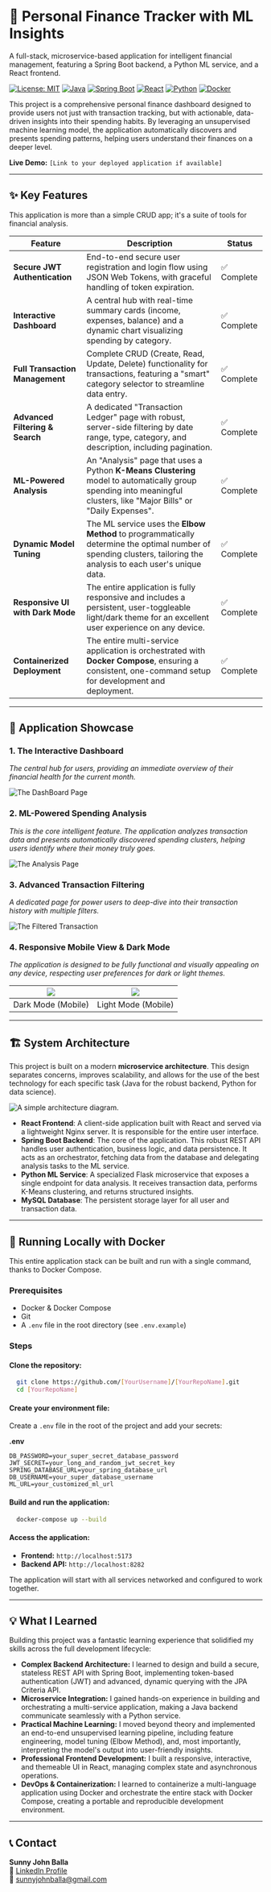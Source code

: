 # 🏦 Personal Finance Tracker with ML Insights

A full-stack, microservice-based application for intelligent financial management, featuring a Spring Boot backend, a Python ML service, and a React frontend.

[![License: MIT](https://img.shields.io/badge/License-MIT-blue.svg)](https://opensource.org/licenses/MIT) [![Java](https://img.shields.io/badge/Java-17-orange.svg)](https://www.java.com) [![Spring Boot](https://img.shields.io/badge/Spring%20Boot-3.x-brightgreen.svg)](https://spring.io/projects/spring-boot) [![React](https://img.shields.io/badge/React-18-61DAFB.svg?logo=react)](https://reactjs.org) [![Python](https://img.shields.io/badge/Python-3.9-3776AB.svg?logo=python)](https://www.python.org) [![Docker](https://img.shields.io/badge/Docker-Compose-2496ED.svg?logo=docker)](https://www.docker.com)

This project is a comprehensive personal finance dashboard designed to provide users not just with transaction tracking, but with actionable, data-driven insights into their spending habits. By leveraging an unsupervised machine learning model, the application automatically discovers and presents spending patterns, helping users understand their finances on a deeper level.

**Live Demo:** `[Link to your deployed application if available]`

---

## ✨ Key Features

This application is more than a simple CRUD app; it's a suite of tools for financial analysis.

| Feature                      | Description                                                                                                                                                       | Status      |
| ---------------------------- | ----------------------------------------------------------------------------------------------------------------------------------------------------------------- | ----------- |
| **Secure JWT Authentication**    | End-to-end secure user registration and login flow using JSON Web Tokens, with graceful handling of token expiration.                                             | ✅ Complete |
| **Interactive Dashboard**      | A central hub with real-time summary cards (income, expenses, balance) and a dynamic chart visualizing spending by category.                                      | ✅ Complete |
| **Full Transaction Management** | Complete CRUD (Create, Read, Update, Delete) functionality for transactions, featuring a "smart" category selector to streamline data entry.                      | ✅ Complete |
| **Advanced Filtering & Search**  | A dedicated "Transaction Ledger" page with robust, server-side filtering by date range, type, category, and description, including pagination.                      | ✅ Complete |
| **ML-Powered Analysis**        | An "Analysis" page that uses a Python **K-Means Clustering** model to automatically group spending into meaningful clusters, like "Major Bills" or "Daily Expenses". | ✅ Complete |
| **Dynamic Model Tuning**       | The ML service uses the **Elbow Method** to programmatically determine the optimal number of spending clusters, tailoring the analysis to each user's unique data.  | ✅ Complete |
| **Responsive UI with Dark Mode** | The entire application is fully responsive and includes a persistent, user-toggleable light/dark theme for an excellent user experience on any device.             | ✅ Complete |
| **Containerized Deployment**   | The entire multi-service application is orchestrated with **Docker Compose**, ensuring a consistent, one-command setup for development and deployment.                 | ✅ Complete |

---

## 📸 Application Showcase

### 1. The Interactive Dashboard
*The central hub for users, providing an immediate overview of their financial health for the current month.*

![The DashBoard Page](screenshots/Dashboard.png)

### 2. ML-Powered Spending Analysis
*This is the core intelligent feature. The application analyzes transaction data and presents automatically discovered spending clusters, helping users identify where their money truly goes.*

![The Analysis Page](screenshots/Analysis_Page.png)

### 3. Advanced Transaction Filtering
*A dedicated page for power users to deep-dive into their transaction history with multiple filters.*

![The Filtered Transaction](screenshots/Filter_Transactions.png)

### 4. Responsive Mobile View & Dark Mode
*The application is designed to be fully functional and visually appealing on any device, respecting user preferences for dark or light themes.*


| ![](screenshots/Dark_Mode.png) | ![](screenshots/Light_Mode.png) |
|:------------------------------:|:-------------------------------:|
|       Dark Mode (Mobile)       |       Light Mode (Mobile)       |

---

## 🏗️ System Architecture

This project is built on a modern **microservice architecture**. This design separates concerns, improves scalability, and allows for the use of the best technology for each specific task (Java for the robust backend, Python for data science).

![A simple architecture diagram.](screenshots/FinTrack.drawio.png)

- **React Frontend**: A client-side application built with React and served via a lightweight Nginx server. It is responsible for the entire user interface.
- **Spring Boot Backend**: The core of the application. This robust REST API handles user authentication, business logic, and data persistence. It acts as an orchestrator, fetching data from the database and delegating analysis tasks to the ML service.
- **Python ML Service**: A specialized Flask microservice that exposes a single endpoint for data analysis. It receives transaction data, performs K-Means clustering, and returns structured insights.
- **MySQL Database**: The persistent storage layer for all user and transaction data.

---

## 🚀 Running Locally with Docker

This entire application stack can be built and run with a single command, thanks to Docker Compose.

### Prerequisites
- Docker & Docker Compose
- Git
- A `.env` file in the root directory (see `.env.example`)

### Steps

#### Clone the repository:
```bash
  git clone https://github.com/[YourUsername]/[YourRepoName].git
  cd [YourRepoName]
```

#### Create your environment file:
Create a `.env` file in the root of the project and add your secrets:

**.env**
```env
DB_PASSWORD=your_super_secret_database_password
JWT_SECRET=your_long_and_random_jwt_secret_key
SPRING_DATABASE_URL=your_spring_database_url
DB_USERNAME=your_super_database_username
ML_URL=your_customized_ml_url
```

#### Build and run the application:
```bash
  docker-compose up --build
```

#### Access the application:
- **Frontend:** `http://localhost:5173`
- **Backend API:** `http://localhost:8282`

The application will start with all services networked and configured to work together.

---

## 💡 What I Learned
Building this project was a fantastic learning experience that solidified my skills across the full development lifecycle:

- **Complex Backend Architecture:** I learned to design and build a secure, stateless REST API with Spring Boot, implementing token-based authentication (JWT) and advanced, dynamic querying with the JPA Criteria API.
- **Microservice Integration:** I gained hands-on experience in building and orchestrating a multi-service application, making a Java backend communicate seamlessly with a Python service.
- **Practical Machine Learning:** I moved beyond theory and implemented an end-to-end unsupervised learning pipeline, including feature engineering, model tuning (Elbow Method), and, most importantly, interpreting the model's output into user-friendly insights.
- **Professional Frontend Development:** I built a responsive, interactive, and themeable UI in React, managing complex state and asynchronous operations.
- **DevOps & Containerization:** I learned to containerize a multi-language application using Docker and orchestrate the entire stack with Docker Compose, creating a portable and reproducible development environment.

---

## 📞 Contact

**Sunny John Balla**  
🔗 [LinkedIn Profile](https://www.linkedin.com/in/sunnyjohnballa21/)  
📧 [sunnyjohnballa@gmail.com](mailto:sunnyjohnballa@gmail.com)